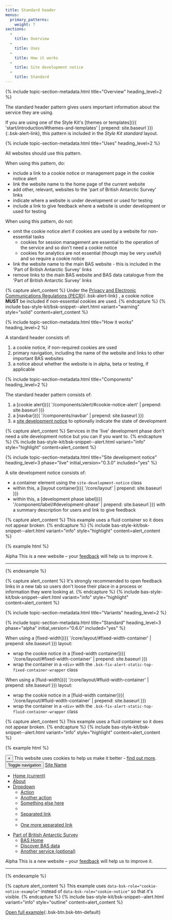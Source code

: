 ```yaml
---
title: Standard header
menus:
  primary_patterns:
    weight: 7
sections:
  -
    title: Overview
  -
    title: Uses
  -
    title: How it works
  -
    title: Site development notice
  -
    title: Standard
---
```


{% include topic-section-metadata.html
  title="Overview"
  heading_level=2
%}

The standard header pattern gives users important information about the service they are using.

If you are using one of the Style Kit's
[themes or templates]({{ 'start/introduction/#themes-and-templates' | prepend: site.baseurl }}){:.bsk-alert-link}, this
pattern is included in the *Style Kit standard* layout.

{% include topic-section-metadata.html
  title="Uses"
  heading_level=2
%}

All websites should use this pattern.

When using this pattern, do:

* include a link to a cookie notice or management page in the cookie notice alert
* link the website name to the home page of the current website
* add other, relevant, websites to the 'part of British Antarctic Survey' links
* indicate where a website is under development or used for testing
* include a link to give feedback where a website is under development or used for testing

When using this pattern, do not:

* omit the cookie notice alert if cookies are used by a website for non-essential tasks
  * cookies for session management are essential to the operation of the service and so don't need a cookie notice
  * cookies for analytics are not essential (though may be very useful) and so require a cookie notice
* link the website name to the main BAS website - this is included in the 'Part of British Antarctic Survey' links
* remove links to the main BAS website and BAS data catalogue from the 'Part of British Antarctic Survey' links

{% capture alert_content %}
Under the
[Privacy and Electronic Communications Regulations (PECR)](https://ico.org.uk/for-organisations/guide-to-pecr/cookies-and-similar-technologies/){:.bsk-alert-link}
, a cookie notice <strong>MUST</strong> be included if non-essential cookies are used.
{% endcapture %}
{% include bas-style-kit/bsk-snippet--alert.html
  variant="warning"
  style="solid"
  content=alert_content
%}

{% include topic-section-metadata.html
  title="How it works"
  heading_level=2
%}

A standard header consists of:

1. a cookie notice, if non-required cookies are used
2. primary navigation, including the name of the website and links to other important BAS websites
3. a notice about whether the website is in alpha, beta or testing, if applicable

{% include topic-section-metadata.html
  title="Components"
  heading_level=2
%}

The standard header pattern consists of:

1. a [cookie alert]({{ '/components/alert/#cookie-notice-alert' | prepend: site.baseurl }})
2. a [navbar]({{ '/components/navbar' | prepend: site.baseurl }})
3. a [site development notice](#site-development-notice) to optionally indicate the state of development

{% capture alert_content %}
Services in the 'live' development phase don't need a site development notice but you can if you want to.
{% endcapture %}
{% include bas-style-kit/bsk-snippet--alert.html
  variant="info"
  style="highlight"
  content=alert_content
%}

{% include topic-section-metadata.html
  title="Site development notice"
  heading_level=3
  phase="live"
  initial_version="0.3.0"
  included="yes"
%}

A site development notice consists of:

* a container element using the `site-development-notice` class
* within this, a [layout container]({{ '/core/layout' | prepend: site.baseurl }})
* within this, a [development phase label]({{ '/component/label/#development-phase' | prepend: site.baseurl }}) with a
  summary description for users and link to give feedback

{% capture alert_content %}
This example uses a fluid container so it does not appear broken.
{% endcapture %}
{% include bas-style-kit/bsk-snippet--alert.html
  variant="info"
  style="highlight"
  content=alert_content
%}

{% example html %}
<div class="site-development-notice">
  <div class="bsk-container-fluid">
    <span class="bsk-label bsk-label-phase-alpha">Alpha</span> This is a new website – your <a href='#' target="_blank">feedback</a>
    will help us to improve it.
    <hr />
  </div>
</div>
{% endexample %}

{% capture alert_content %}
It's strongly recommended to open feedback links in a new tab so users don't loose their place in a process or information they were looking at.
{% endcapture %}
{% include bas-style-kit/bsk-snippet--alert.html
  variant="info"
  style="highlight"
  content=alert_content
%}

{% include topic-section-metadata.html
  title="Variants"
  heading_level=2
%}

{% include topic-section-metadata.html
  title="Standard"
  heading_level=3
  phase="alpha"
  initial_version="0.6.0"
  included="yes"
%}

When using a [fixed-width]({{ '/core/layout/#fixed-width-container' | prepend: site.baseurl }}) layout:

* wrap the cookie notice in a
[fixed-width container]({{ '/core/layout/#fixed-width-container' | prepend: site.baseurl }})
* wrap the container in a <code>&lt;div&gt;</code> with the `.bsk-fix-alert-static-top-fixed-container-wrapper` class

When using a [fluid-width]({{ '/core/layout/#fluid-width-container' | prepend: site.baseurl }}) layout:

* wrap the cookie notice in a
[fluid-width container]({{ '/core/layout/#fluid-width-container' | prepend: site.baseurl }})
* wrap the container in a <code>&lt;div&gt;</code> with the `.bsk-fix-alert-static-top-fluid-container-wrapper` class

{% capture alert_content %}
This example uses a fluid container so it does not appear broken.
{% endcapture %}
{% include bas-style-kit/bsk-snippet--alert.html
  variant="info"
  style="highlight"
  content=alert_content
%}

{% example html %}
<div class="bsk-fix-alert-static-top-fixed-container-wrapper">
  <div class="bsk-container-fluid">
    <div class="bsk-alert bsk-alert-static-top bsk-alert-dismissible bsk-alert-solid bsk-alert-cookie-notice" role="alert" data-bsk-role="cookie-notice-example">
      <button type="button" class="bsk-close" data-dismiss="alert" aria-label="Close">&times;</button>
      This website uses cookies to help us make it better - <a href="#" class="bsk-alert-link">find out more</a>.
    </div>
  </div>
</div>

<nav class="bsk-navbar">
  <div class="bsk-container-fluid">
    <!-- Site name and toggle get grouped for better mobile display -->
    <div class="bsk-navbar-header">
      <button type="button" class="bsk-navbar-toggle bsk-collapsed" data-toggle="collapse" data-target="#bsk-example-navbar-collapse-1" aria-expanded="false">
        <span class="bsk-sr-only">Toggle navigation</span>
        <span class="bsk-icon-bar"></span>
        <span class="bsk-icon-bar"></span>
        <span class="bsk-icon-bar"></span>
      </button>
      <a class="bsk-navbar-brand" href="#">Site Name</a>
    </div>
    <!-- Collect navigation links, forms, and other items for hiding at smaller screen sizes -->
    <div class="bsk-collapse bsk-navbar-collapse" id="bsk-example-navbar-collapse-1">
      <ul class="bsk-nav bsk-navbar-nav">
        <li class="bsk-active"><a href="#">Home <span class="bsk-sr-only">(current)</span></a></li>
        <li><a href="#">About</a></li>
        <li class="bsk-dropdown">
          <a href="#" class="bsk-dropdown-toggle" data-toggle="dropdown" role="button" aria-haspopup="true" aria-expanded="false">
          Dropdown <span class="bsk-caret"></span></a>
          <ul class="bsk-dropdown-menu">
            <li><a href="#">Action</a></li>
            <li><a href="#">Another action</a></li>
            <li><a href="#">Something else here</a></li>
            <li role="separator" class="bsk-divider"></li>
            <li><a href="#">Separated link</a></li>
            <li role="separator" class="bsk-divider"></li>
            <li><a href="#">One more separated link</a></li>
          </ul>
        </li>
      </ul>
      <ul class="bsk-nav bsk-navbar-nav bsk-navbar-right">
        <li class="bsk-dropdown">
          <a href="#" class="bsk-dropdown-toggle" data-toggle="dropdown" role="button" aria-haspopup="true" aria-expanded="false">
          Part of British Antarctic Survey <span class="bsk-caret"></span></a>
          <ul class="bsk-dropdown-menu">
            <li><a href="https://www.bas.ac.uk">BAS Home</a></li>
            <li><a href="https://data.bas.ac.uk">Discover BAS data</a></li>
            <li><a href="#">Another service (optional)</a></li>
          </ul>
        </li>
      </ul>
    </div>
  </div>
</nav>

<div class="site-development-notice">
  <div class="bsk-container-fluid">
    <span class="bsk-label bsk-label-phase-alpha">Alpha</span> This is a new website – your <a href='#'>feedback</a>
    will help us to improve it.
    <hr />
  </div>
</div>
{% endexample %}

{% capture alert_content %}
This example uses `data-bsk-role="cookie-notice-example"` instead of `data-bsk-role="cookie-notice"` so that it's visible.
{% endcapture %}
{% include bas-style-kit/bsk-snippet--alert.html
  variant="info"
  style="outline"
  content=alert_content
%}

[Open full example](https://style-kit-testbed.web.bas.ac.uk/master/p/0017--standard-header-external.html){:.bsk-btn.bsk-btn-default}

